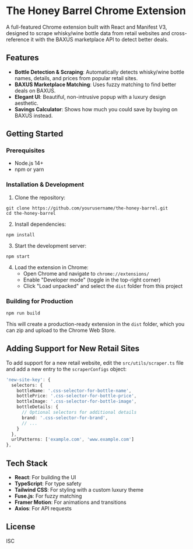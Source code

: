# The Honey Barrel Chrome Extension

A full-featured Chrome extension built with React and Manifest V3, designed to scrape whisky/wine bottle data from retail websites and cross-reference it with the BAXUS marketplace API to detect better deals.

## Features

- **Bottle Detection & Scraping**: Automatically detects whisky/wine bottle names, details, and prices from popular retail sites.
- **BAXUS Marketplace Matching**: Uses fuzzy matching to find better deals on BAXUS.
- **Elegant UI**: Beautiful, non-intrusive popup with a luxury design aesthetic.
- **Savings Calculator**: Shows how much you could save by buying on BAXUS instead.

## Getting Started

### Prerequisites

- Node.js 14+
- npm or yarn

### Installation & Development

1. Clone the repository:
```
git clone https://github.com/yourusername/the-honey-barrel.git
cd the-honey-barrel
```

2. Install dependencies:
```
npm install
```

3. Start the development server:
```
npm start
```

4. Load the extension in Chrome:
   - Open Chrome and navigate to `chrome://extensions/`
   - Enable "Developer mode" (toggle in the top-right corner)
   - Click "Load unpacked" and select the `dist` folder from this project

### Building for Production

```
npm run build
```

This will create a production-ready extension in the `dist` folder, which you can zip and upload to the Chrome Web Store.

## Adding Support for New Retail Sites

To add support for a new retail website, edit the `src/utils/scraper.ts` file and add a new entry to the `scraperConfigs` object:

```typescript
'new-site-key': {
  selectors: {
    bottleName: '.css-selector-for-bottle-name',
    bottlePrice: '.css-selector-for-bottle-price',
    bottleImage: '.css-selector-for-bottle-image',
    bottleDetails: {
      // Optional selectors for additional details
      brand: '.css-selector-for-brand',
      // ...
    }
  },
  urlPatterns: ['example.com', 'www.example.com']
},
```

## Tech Stack

- **React**: For building the UI
- **TypeScript**: For type safety
- **Tailwind CSS**: For styling with a custom luxury theme
- **Fuse.js**: For fuzzy matching
- **Framer Motion**: For animations and transitions
- **Axios**: For API requests

## License

ISC